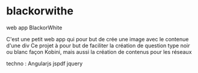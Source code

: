 # blackorwithe
web app BlackorWhite


C'est une petit web app qui pour but de crée une image avec le contenue d'une div
Ce projet à pour but de faciliter la création de question type noir ou blanc
façon Kobini, mais aussi la création de contenus pour les réseaux

techno :
Angularjs
jspdf
jquery
